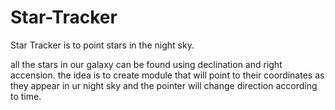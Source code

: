 # Star-Tracker
Star Tracker is to point stars in the night sky.

all the stars in our galaxy can be found using declination and right accension. the idea is to create module that will point to their coordinates as they appear in ur night sky and the pointer will change direction according to time.
